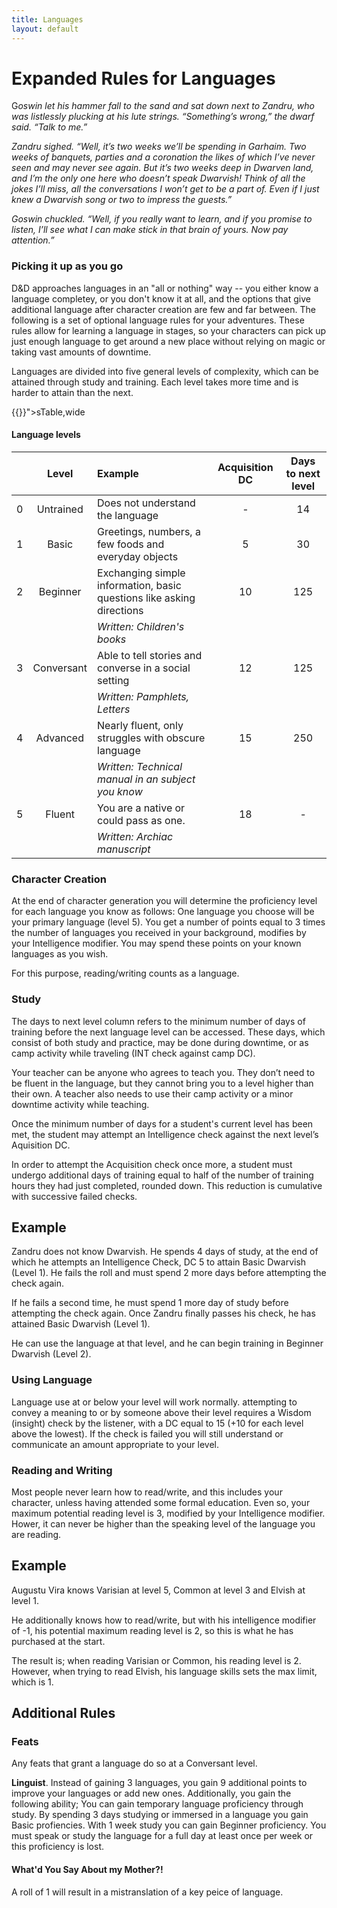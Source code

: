```yaml
---
title: Languages
layout: default
---
```


<div class="toc" markdown="1">


# Expanded Rules for Languages
G*oswin let his hammer fall to the sand and sat down next to Zandru, who was listlessly plucking at his lute strings. “Something’s wrong,” the dwarf said. “Talk to me.”*

*Zandru sighed. “Well, it’s two weeks we’ll be spending in Garhaim. Two weeks of banquets, parties and a coronation the likes of which I’ve never seen and may never see again. But it’s two weeks deep in Dwarven land, and I’m the only one here who doesn’t speak Dwarvish! Think of all the jokes I’ll miss, all the conversations I won’t get to be a part of. Even if I just knew a Dwarvish song or two to impress the guests.”*

*Goswin chuckled. “Well, if you really want to learn, and if you promise to listen, I’ll see what I can make stick in that brain of yours. Now pay attention.”*

### Picking it up as you go
D&D approaches languages in an "all or nothing" way -- you either know a language completey, or you don't know it at all, and the options that give additional language after character creation are few and far between. The following is a set of optional language rules for your adventures. These rules allow for learning a language in stages, so your characters can pick up just enough language to get around a new place without relying on magic or taking vast amounts of downtime.

Languages are divided into five general levels of complexity, which can be attained through study and training. Each level takes more time and is harder to attain than the next.


{{}}">sTable,wide
#### Language levels
|   | Level | Example | Acquisition DC | Days to next level |
|:-:|:-----:|:--------|:--------------:|:------------------:|
| 0 | Untrained  | Does not understand the language | - | 14
| 1 | Basic  | Greetings, numbers, a few foods and everyday objects | 5 | 30
| 2 | Beginner | Exchanging simple information, basic questions like asking directions  | 10 | 125
| | | *Written: Children's books* | | |
| 3 | Conversant | Able to tell stories and converse in a social setting | 12 | 125
| | | *Written: Pamphlets, Letters* | | |
| 4 | Advanced | Nearly fluent, only struggles with obscure language | 15 | 250
| | | *Written: Technical manual in an subject you know* | | |
| 5 | Fluent | You are a native or could pass as one. | 18 | -
| | | *Written: Archiac manuscript* | | |


### Character Creation
At the end of character generation you will determine the proficiency level for each language you know as follows: One language you choose will be your primary language (level 5). You get a number of points equal to 3 times the number of languages you received in your background, modifies by your Intelligence modifier. You may spend these points on your known languages as you wish.

For this purpose, reading/writing counts as a language.

### Study
The days to next level column refers to the minimum number of days of training before the next language level can be accessed. These days, which consist of both study and practice, may be done during downtime, or as camp activity while traveling (INT check against camp DC).

Your teacher can be anyone who agrees to teach you. They don’t need to be fluent in the language, but they cannot bring you to a level higher than their own. A teacher also needs to use their camp activity or a minor downtime activity while teaching.




Once the minimum number of days for a student's current level has been met, the student may attempt an Intelligence check against the next level’s Aquisition DC.

In order to attempt the Acquisition check once more, a student must undergo additional days of training equal to half of the number of training hours they had just completed, rounded down. This reduction is cumulative with successive failed checks.

<div class="descriptive" markdown="1">

## Example
Zandru does not know Dwarvish. He spends 4 days of study, at the end of which he attempts an Intelligence Check, DC 5 to attain Basic Dwarvish (Level 1). He fails the roll and must spend 2 more days before attempting the check again.

If he fails a second time, he must spend 1 more day of study before attempting the check again. Once Zandru finally passes his check, he has attained Basic Dwarvish (Level 1).

He can use the language at that level, and he can begin training in Beginner Dwarvish (Level 2).









### Using Language
Language use at or below your level will work normally. attempting to convey a meaning to or by someone above their level requires a Wisdom (insight) check by the listener, with a DC equal to 15 (+10 for each level above the lowest). If the check is failed you will still understand or communicate an amount appropriate to your level.

### Reading and Writing
Most people never learn how to read/write, and this includes your character, unless having attended some formal education. Even so, your maximum potential reading level is 3, modified by your Intelligence modifier. Hower, it can never be higher than the speaking level of the language you are reading.

<div class="descriptive" markdown="1">

## Example
Augustu Vira knows Varisian at level 5, Common at level 3 and Elvish at level 1.

He additionally knows how to read/write, but with his intelligence modifier of -1, his potential maximum reading level is 2, so this is what he has purchased at the start.

The result is; when reading Varisian or Common, his reading level is 2. However, when trying to read Elvish, his language skills sets the max limit, which is 1.




## Additional Rules

### Feats
Any feats that grant a language do so at a Conversant level.

**Linguist**. Instead of gaining 3 languages, you gain 9 additional points to improve your languages or add new ones. Additionally, you gain the following ability; You can gain temporary language proficiency through study. By spending 3 days studying or immersed in a language you gain Basic profiencies. With 1 week study you can gain Beginner proficiency. You must speak or study the language for a full day at least once per week or this proficiency is lost.

#### What'd You Say About my Mother?!
A roll of 1 will result in a mistranslation of a key peice of language.






